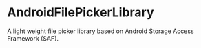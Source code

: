 # AndroidFilePickerLibrary
 A light weight file picker library based on Android Storage Access Framework (SAF). 

